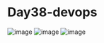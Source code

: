 # Day38-devops

![image](https://github.com/user-attachments/assets/c7a63997-df79-4d25-957e-835edcdc1f64)
![image](https://github.com/user-attachments/assets/06863ecc-67be-4b8b-ae28-ad68f629c314)
![image](https://github.com/user-attachments/assets/4d439506-c2f8-4240-9f29-c8b12defd526)


